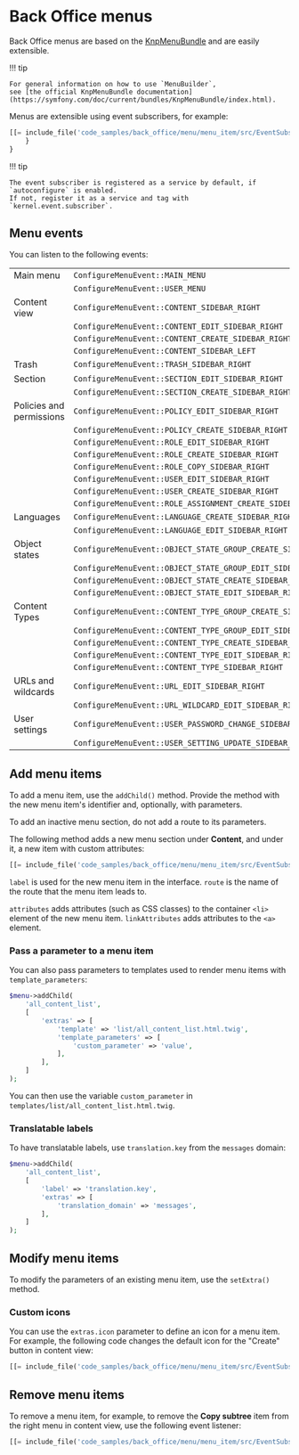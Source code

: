 # Back Office menus

Back Office menus are based on the [KnpMenuBundle](https://github.com/KnpLabs/KnpMenuBundle) and are easily extensible.

!!! tip

    For general information on how to use `MenuBuilder`,
    see [the official KnpMenuBundle documentation](https://symfony.com/doc/current/bundles/KnpMenuBundle/index.html).

Menus are extensible using event subscribers, for example:

``` php
[[= include_file('code_samples/back_office/menu/menu_item/src/EventSubscriber/MyMenuSubscriber.php', 0, 29) =]]
    }
}
```

!!! tip

    The event subscriber is registered as a service by default, if `autoconfigure` is enabled.
    If not, register it as a service and tag with `kernel.event.subscriber`.

## Menu events

You can listen to the following events:

|||
|---|---|
| Main menu | `ConfigureMenuEvent::MAIN_MENU` |
|| `ConfigureMenuEvent::USER_MENU` |
| Content view | `ConfigureMenuEvent::CONTENT_SIDEBAR_RIGHT` |
|| `ConfigureMenuEvent::CONTENT_EDIT_SIDEBAR_RIGHT` |
|| `ConfigureMenuEvent::CONTENT_CREATE_SIDEBAR_RIGHT` |
|| `ConfigureMenuEvent::CONTENT_SIDEBAR_LEFT` |
| Trash | `ConfigureMenuEvent::TRASH_SIDEBAR_RIGHT` |
| Section | `ConfigureMenuEvent::SECTION_EDIT_SIDEBAR_RIGHT` 
|| `ConfigureMenuEvent::SECTION_CREATE_SIDEBAR_RIGHT` |
| Policies and permissions | `ConfigureMenuEvent::POLICY_EDIT_SIDEBAR_RIGHT` |
|| `ConfigureMenuEvent::POLICY_CREATE_SIDEBAR_RIGHT` |
|| `ConfigureMenuEvent::ROLE_EDIT_SIDEBAR_RIGHT` |
|| `ConfigureMenuEvent::ROLE_CREATE_SIDEBAR_RIGHT` |
|| `ConfigureMenuEvent::ROLE_COPY_SIDEBAR_RIGHT` |
|| `ConfigureMenuEvent::USER_EDIT_SIDEBAR_RIGHT` |
|| `ConfigureMenuEvent::USER_CREATE_SIDEBAR_RIGHT` |
|| `ConfigureMenuEvent::ROLE_ASSIGNMENT_CREATE_SIDEBAR_RIGHT` |
| Languages | `ConfigureMenuEvent::LANGUAGE_CREATE_SIDEBAR_RIGHT` |
|| `ConfigureMenuEvent::LANGUAGE_EDIT_SIDEBAR_RIGHT` |
| Object states | `ConfigureMenuEvent::OBJECT_STATE_GROUP_CREATE_SIDEBAR_RIGHT` |
|| `ConfigureMenuEvent::OBJECT_STATE_GROUP_EDIT_SIDEBAR_RIGHT` |
|| `ConfigureMenuEvent::OBJECT_STATE_CREATE_SIDEBAR_RIGHT` |
|| `ConfigureMenuEvent::OBJECT_STATE_EDIT_SIDEBAR_RIGHT` |
| Content Types | `ConfigureMenuEvent::CONTENT_TYPE_GROUP_CREATE_SIDEBAR_RIGHT` |
|| `ConfigureMenuEvent::CONTENT_TYPE_GROUP_EDIT_SIDEBAR_RIGHT` |
|| `ConfigureMenuEvent::CONTENT_TYPE_CREATE_SIDEBAR_RIGHT` |
|| `ConfigureMenuEvent::CONTENT_TYPE_EDIT_SIDEBAR_RIGHT` |
|| `ConfigureMenuEvent::CONTENT_TYPE_SIDEBAR_RIGHT` |
| URLs and wildcards | `ConfigureMenuEvent::URL_EDIT_SIDEBAR_RIGHT` |
|| `ConfigureMenuEvent::URL_WILDCARD_EDIT_SIDEBAR_RIGHT` |
| User settings | `ConfigureMenuEvent::USER_PASSWORD_CHANGE_SIDEBAR_RIGHT` |
|| `ConfigureMenuEvent::USER_SETTING_UPDATE_SIDEBAR_RIGHT` |

## Add menu items

To add a menu item, use the `addChild()` method. Provide the method with the new menu item's identifier
and, optionally, with parameters.

To add an inactive menu section, do not add a route to its parameters.

The following method adds a new menu section under **Content**, and under it, a new item with custom attributes:

``` php
[[= include_file('code_samples/back_office/menu/menu_item/src/EventSubscriber/MyMenuSubscriber.php', 30, 43) =]]
```

`label` is used for the new menu item in the interface.
`route` is the name of the route that the menu item leads to.

`attributes` adds attributes (such as CSS classes) to the container `<li>` element of the new menu item.
`linkAttributes` adds attributes to the `<a>` element.

### Pass a parameter to a menu item

You can also pass parameters to templates used to render menu items with `template_parameters`:

``` php
$menu->addChild(
    'all_content_list',
    [
        'extras' => [
            'template' => 'list/all_content_list.html.twig',
            'template_parameters' => [
                'custom_parameter' => 'value',
            ],
        ],
    ]
);
```

You can then use the variable `custom_parameter` in `templates/list/all_content_list.html.twig`.

### Translatable labels

To have translatable labels, use `translation.key` from the `messages` domain:

``` php
$menu->addChild(
    'all_content_list',
    [
        'label' => 'translation.key',
        'extras' => [
            'translation_domain' => 'messages',
        ],
    ]
);
```

## Modify menu items

To modify the parameters of an existing menu item, use the `setExtra()` method.

### Custom icons

You can use the `extras.icon` parameter to define an icon for a menu item.
For example, the following code changes the default icon for the "Create" button in content view:

``` php
[[= include_file('code_samples/back_office/menu/menu_item/src/EventSubscriber/MyMenuSubscriber.php', 46, 48) =]]
```

## Remove menu items

To remove a menu item, for example, to remove the **Copy subtree** item from the right menu in content view,
use the following event listener:

``` php
[[= include_file('code_samples/back_office/menu/menu_item/src/EventSubscriber/MyMenuSubscriber.php', 44, 45) =]]
```

